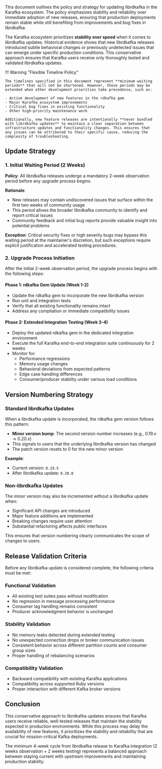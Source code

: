 This document outlines the policy and strategy for updating librdkafka in the Karafka ecosystem. The policy emphasizes stability and reliability over immediate adoption of new releases, ensuring that production deployments remain stable while still benefiting from improvements and bug fixes in librdkafka.

The Karafka ecosystem prioritizes **stability over speed** when it comes to librdkafka updates. Historical evidence shows that new librdkafka releases introduced subtle behavioral changes or previously undetected issues that can emerge under specific production conditions. This conservative approach ensures that Karafka users receive only thoroughly tested and validated librdkafka updates.

!!! Warning "Flexible Timeline Policy"

    The timelines specified in this document represent **minimum waiting periods** that will not be shortened. However, these periods may be extended when other development priorities take precedence, such as:
    
    - Active development of new features in the rdkafka gem
    - Major Karafka ecosystem improvements
    - Critical bug fixes in existing functionality
    - Other high-priority maintenance work
    
    Additionally, new feature releases are intentionally **never bundled with librdkafka updates** to maintain a clear separation between infrastructure updates and functionality changes. This ensures that any issues can be attributed to their specific cause, reducing the complexity of troubleshooting.

## Update Strategy

### 1. Initial Waiting Period (2 Weeks)

**Policy**: All librdkafka releases undergo a mandatory 2-week observation period before any upgrade process begins.

**Rationale**: 

- New releases may contain undiscovered issues that surface within the first two weeks of community usage
- This period allows the broader librdkafka community to identify and report critical issues
- Community feedback and initial bug reports provide valuable insight into potential problems

**Exception**: Critical security fixes or high severity bugs may bypass this waiting period at the maintainer's discretion, but such exceptions require explicit justification and accelerated testing procedures.

### 2. Upgrade Process Initiation

After the initial 2-week observation period, the upgrade process begins with the following steps:

#### Phase 1: rdkafka Gem Update (Week 1-2)

- Update the rdkafka gem to incorporate the new librdkafka version
- Run unit and integration tests
- Verify that all existing functionality remains intact
- Address any compilation or immediate compatibility issues

#### Phase 2: Extended Integration Testing (Week 3-4)

- Deploy the updated rdkafka gem in the dedicated integration environment
- Execute the full Karafka end-to-end integration suite continuously for 2 weeks
- Monitor for:
  - Performance regressions
  - Memory usage changes
  - Behavioral deviations from expected patterns
  - Edge case handling differences
  - Consumer/producer stability under various load conditions

## Version Numbering Strategy

### Standard librdkafka Updates

When a librdkafka update is incorporated, the rdkafka gem version follows this pattern:

- **Minor version bump**: The second version number increases (e.g., 0.19.x → 0.20.x)
- This signals to users that the underlying librdkafka version has changed
- The patch version resets to 0 for the new minor version

**Example**:

- Current version: `0.19.5`
- After librdkafka update: `0.20.0`

### Non-librdkafka Updates

The minor version may also be incremented without a librdkafka update when:

- Significant API changes are introduced
- Major feature additions are implemented
- Breaking changes require user attention
- Substantial refactoring affects public interfaces

This ensures that version numbering clearly communicates the scope of changes to users.

## Release Validation Criteria

Before any librdkafka update is considered complete, the following criteria must be met:

### Functional Validation

- All existing test suites pass without modification
- No regression in message processing performance
- Consumer lag handling remains consistent
- Producer acknowledgment behavior is unchanged

### Stability Validation

- No memory leaks detected during extended testing
- No unexpected connection drops or broker communication issues
- Consistent behavior across different partition counts and consumer group sizes
- Proper handling of rebalancing scenarios

### Compatibility Validation

- Backward compatibility with existing Karafka applications
- Compatibility across supported Ruby versions
- Proper interaction with different Kafka broker versions

## Conclusion

This conservative approach to librdkafka updates ensures that Karafka users receive reliable, well-tested releases that maintain the stability expected in production environments. While this process may delay the availability of new features, it prioritizes the stability and reliability that are crucial for mission-critical Kafka deployments.

The minimum 4-week cycle from librdkafka release to Karafka integration (2 weeks observation + 2 weeks testing) represents a balanced approach between staying current with upstream improvements and maintaining production stability.
